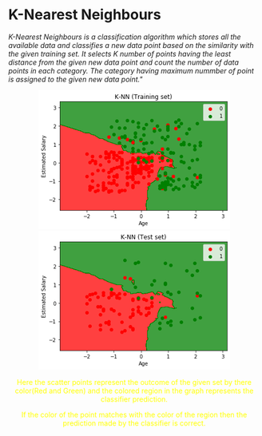 K-Nearest Neighbours
===================================

*K-Nearest Neighbours is a classification algorithm which stores all the available data and classifies a new data point based on the similarity with the given training set. It selects K number of points having the least distance from the given new data point and count the number of data points in each category. The category having maximum nummber of point is assigned to the given new data point."*


<div align="center"> <img src="training_set.png"> <img src="test_set.png"> </div>

<p align="center" style="color:yellow">Here the scatter points represent the outcome of the given set by there color(Red and Green) and the colored region in the graph  represents the classifier prediction.</p>
<p align="center" style="color:yellow">If the color of the point matches with the color of the region then the prediction made by the classifier is correct.</p>